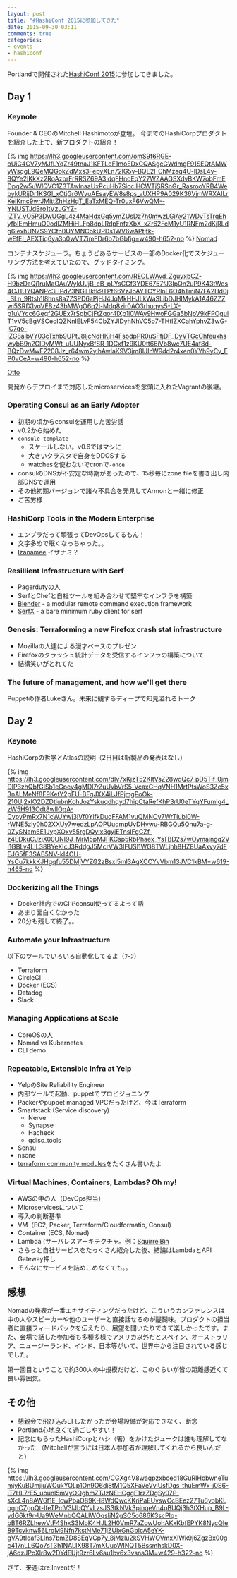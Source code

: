 ```yaml
---
layout: post
title: "#HashiConf 2015に参加してきた"
date: 2015-09-30 03:11
comments: true
categories: 
- events
- hashiconf
---
```


Portlandで開催された[HashiConf 2015](https://www.hashiconf.com)に参加してきました。

## Day 1 ##

### Keynote ###

Founder & CEOのMitchell Hashimotoが登壇。
今までのHashiCorpプロダクトを紹介した上で、新プロダクトの紹介！

{% img https://lh3.googleusercontent.com/omS9f6RGE-oUiC4CV7yMJfLYqZr49tnaJ1KFTLdF1moEDxCQASgcGWdmgF91SEQtAMWyWsqgE9QeMQGokZdMxs3FepyXLn72lG5v-BQE2I_ChMzaq4U-lDsL4y-8QYe2IKkXz2RoAzbrFrRRSZ69A3IdqFHnoEqY27WZAAGSXdvBKW7obFmEDpg2w5uWlQVC1Z3TAwlnaaUxPcuHb7SiccIHCWTjSRSnGr_RasrooYRB4WebykURijDr1KSGl_xCtjGr6WyuAEsayEW8s8ps_vUXHP9A029K36VjmWRXAILrKeiKmc9wrJMittZhHzHqT_EaTxMEQ-Tr0uxF6VwQM--YNIJSTJdBro1tVzuGYZ-iZTV_vO5P3DwUGgL4z4MaHdxGq5ymZUsDz7h0mwzLGiAy21WDvTsTrqEhyfbIEmHmuO0odlZMHiHLFp8dpLRdpFnfzXbX_xZr62FcM1yU1RNFm2dKjRLdg6IexhUN7S9YCfn0UYMNCbkUPDs1WV6wAPtjfk-wEfEI_AEXTiq6ya3o0wVTZimFDr6b7bGbfig=w490-h652-no %}
[Nomad](https://nomadproject.io)

コンテナスケジューラ。ちょうどあるサービスの一部のDocker化でスケジューリング方法を考えていたので、グッドタイミング。

{% img https://lh3.googleusercontent.com/REOLWAvd_ZguyxbCZ-H9bzDaQj1ruMaOAuWykUJjB_eB_pLYsCGf3YDE6757fJ3IpQn2uP9K43tWes4CJ1UYQANPc3HPdZ3NGlHktk9TPf66VzJbAYTCYRlnL6O4hTmiN7FA2Hd0j_SLn_9Rtsh1l8hns8a7ZSPD6aPjHJ4JqMkHHJLkWaSLibDJHIMykA1A46ZZZwi5SRfXIyoVEBz43bMWgO6q2i-Mdq8zir0AO3rhuqys5-LX-p1uVYcc6Gegf2GUEx7rSgbCjFtZqor4lXp1i0WAy9HwoFGGa5bNpV9kFPOguiT1vV5cBgVSCeolQZNnIELvF54CbZYJlDyhNhVC5o7-THtIZXCahYphvZ3wG-jC7qo-iZG8aibVY03cTxhb9UPtJ8ljcNdHKjH4FsbdpPR0uSFfjDF_DyVTGcChfeuxhswybB9n2GlDyMWt_uUUNyxBfSR_1DCxf1z9KU0tt66iVb8wc7UE4af8d-BQzDwMwF2208Jz_r64wm2ylhAwIaK9V3jm8IJInW9dd2r4xen0YYh9yCy_EP0vCeA=w490-h652-no %}

[Otto](https://ottoproject.io)

開発からデプロイまで対応したmicroservicesを念頭に入れたVagrantの後継。

### Operating Consul as an Early Adopter ###

- 初期の頃からconsulを運用した苦労話
- v0.2から始めた
- `consule-template` 
  - スケールしない。v0.6ではマシに
  - 大きいクラスタで自身をDDOSする
  - watchesを使わないでcronで`-once`
- consulのDNSが不安定な時期があったので、15秒毎にzone fileを書き出し内部DNSで運用
- その他初期バージョンで諸々不具合を発見してArmonと一緒に修正
- ご苦労様


### HashiCorp Tools in the Modern Enterprise ###

- エンプラだって頑張ってDevOpsしてるもん！
- 文字多めで眠くなっちゃった。。
- [Izanamee](https://atlas.hashicorp.com/izanamee) イザナミ？

### Resillient Infrastructure with Serf ###

- Pagerdutyの人
- SerfとChefと自社ツールを組み合わせて堅牢なインフラを構築
- [Blender](https://github.com/PagerDuty/blender) - a modular remote command execution framework
- [SerfX](https://github.com/ranjib/serfx) - a bare minimum ruby client for serf

### Genesis: Terraforming a new Firefox crash stat infrastructure ###

- Mozillaの人達による漫才ベースのプレゼン
- Firefoxのクラッシュ統計データを受信するインフラの構築について
- 結構笑いがとれてた

### The future of management, and how we'll get there ###

Puppetの作者Lukeさん。未来に観するディープで知見溢れるトーク

## Day 2 ##

### Keynote ###

HashiCorpの哲学とAtlasの説明（2日目は新製品の発表はなし）

{% img https://lh3.googleusercontent.com/dIv7xKjzT52KltVsZ28wdQc7_pD5Tif_0jmDlP3zhQbfGlSb1eGpey4gMDl7rZuUvbVrS5_VcaxGHqVNH1MrtPtsWoS3Zc5x3nALMeNf8F9KetY2pFU-BFgJXX4iLJfPjmgPoOk-210Uj2xlO2DZDtiubnKohJozYskuqdhqyd7hipCtaRefKhP3rU0eTYqYFumIg4_zW5H913Odt8wlIOgA-CypyPmRx7N1cWJYwj3jVf0YlfkDuqFFAM1vuQMNOy7WrTiubI0W-rWNE5zly0h02XXUy7wedzLpAOPUuqmpUvDHvwu-RBGQu5Qnu7a-g-0ZySNam6E1JypXOxv55rgDQylx3gyiETnsIFgCZf-z4EDkuCJzjX00UNI9J_MrM5pMJFKCsp5RbPhaex_YsTBD2s7wOymajngq2Vi1GBLy4LIL38BYeXIcJ3RddgJ5McrVW3IFUSI1WG8TWLjhh8HZ8UaAxvy7dFEJG5fF3SAB5NV-kI4OU-YsCu7kkkKJHgqfu55DMjVYZG2zBsxl5ml3AqXCCYvVbm13JVC1kBM=w619-h465-no %}

### Dockerizing all the Things

- Docker社内でのCIでconsul使ってるよって話
- あまり面白くなかった
- 20分も残して終了。。

### Automate your Infrastructure

以下のツールでいろいろ自動化してるよ（ﾌｰﾝ）

- Terraform
- CircleCI
- Docker (ECS)
- Datadog
- Slack

### Managing Applications at Scale ###

- CoreOSの人
- Nomad vs Kubernetes 
- CLI demo

### Repeatable, Extensible Infra at Yelp ###

- YelpのSite Reliability Engineer
- 内部ツールで起動、puppetでプロビジョニング
- Packerやpuppet managed VPCだったけど、今はTerraform
- Smartstack (Service discovery)
  - Nerve
  - Synapse
  - Hacheck
  - qdisc_tools
- Sensu
- nsone
- [terraform community modules](https://github.com/terraform-community-modules)をたくさん書いたよ


### Virtual Machines, Containers, Lambdas? Oh my!

- AWSの中の人（DevOps担当）
- Microservicesについて
- 導入の判断基準
- VM（EC2, Packer, Terraform/Cloudformatio, Consul)
- Container (ECS, Nomad)
- Lambda (サーバレスアーキテクチャ。例：[SquirrelBin](http://squirrelbin.com)
- さらっと自社サービスをたっくさん紹介した後、結論はLambdaとAPI Gateway押し
- そんなにサービスを詰めこめなくても。。


## 感想 ##

Nomadの発表が一番エキサイティングだったけど、こういうカンファレンスは中の人やスピーカーや他のユーザーと直接話せるのが醍醐味。プロダクトの担当者に直接フィードバックを伝えたり、展望を聞いたりできて楽しかったです。また、会場で話した参加者も多種多様でアメリカ以外だとスペイン、オーストラリア、ニュージーランド、インド、日本等がいて、世界中から注目されている感じでした。

第一回目ということで約300人の中規模だけど、このぐらいが皆の距離感近くて良い雰囲気。


## その他 ##

- 懇親会で飛び込みLTしたかったが会場設備が対応できなく、断念
- Portland心地良くて過ごしやすい！
- 記念にもらったHashiCorpとハシ（箸）をかけたジュークは誰も理解してなかった
（Mitchellが言うには日本人参加者が理解してくれるから良いんだと）

{% img https://lh3.googleusercontent.com/CGXg4V8waqpzxbced18GuRIHobwneTumjyKuBUmjiuWOukYQLp1On9O6dj8tM1Q5XFaVeVviUsfDgs_thuEmWx-j0S6-iT7HL7rE5_uounl5mVyOQghmZTJzNEHCggF1rzZDgSy07P-sXcL4n8AW6f1E_lcwPbaO89KH8WdQwcKKriPaEUvswCcBEez27Tu6yobKLognCZgoQt-lfeTPmV3IJbQYvLzsJS3tkNVk3pinqeVn4pBUQj3h3tXHup_B9L-ydG6kt9r-Ua9WeMnbQQALlWOqsIjN2gSC5o686K3scPIq-bBT6RZLhewVtF4ShxS3MbK4HJL2H0VmR7aZowUohAKxKbfEPYK8NycQIe89Tcvknw56LroM9Nfn7kstNMe71jZUIxGnGbIcA5eYK-gVA9tIqaf3LIns7bmZD8SEqVCp7y_8jMzlu2kSVHWOVmxXlWk9j6ZgzBx00gc417nLL6Qo7sT3h1NALIX98T7mXUuoWINQT5BssmhskD0X-jA6dzJPoXlr8w2DYdEUjt9zr6Lv6au1bv6x3vsna3M=w429-h322-no %} 

さて、来週はre:Inventだ！
